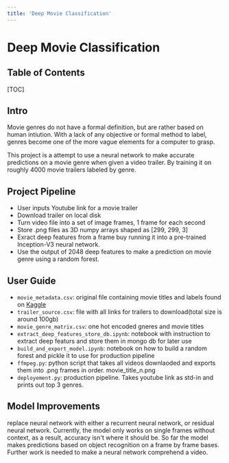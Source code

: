 ```yaml
---
title: 'Deep Movie Classification'
---
```


Deep Movie Classification
===


## Table of Contents

[TOC]

## Intro

Movie genres do not have a formal definition, but are rather based on human intiution. With a lack of any objective or formal method to label, genres become one of the more vague elements for a computer to grasp.

This project is a attempt to use a neural network to make accurate predictions on a movie genre when given a video trailer. By training it on roughly 4000 movie trailers labeled by genre.

Project Pipeline
---
* User inputs Youtube link for a movie trailer
* Download trailer on local disk
* Turn video file into a set of image frames, 1 frame for each second
* Store .png files as 3D numpy arrays shaped as [299, 299, 3]
* Exract deep features from a frame buy running it into a pre-trained Inception-V3 neural network.
* Use the output of 2048 deep features to make a prediction on movie genre using a random forest.



User Guide
---
* `movie_metadata.csv`: original file containing movie titles and labels found on [Kaggle](https://www.kaggle.com/carolzhangdc/imdb-5000-movie-dataset)
* `trailer_source.csv`: file with all links for trailers to download(total size is around 100gb)
* `movie_genre_matrix.csv`: one hot encoded gneres and movie titles
* `extract_deep_features_store_db.ipynb`: notebook with instruction to extract deep featurs and store them in mongo db for later use
* `build_and_export_model.ipynb`: notebook on how to build a random forest and pickle it to use for production pipeline
* `ffmpeg.py`: python script that takes all videos downlaoded and exports them into .png frames in order. movie_title_n.png
* `deployement.py`: production pipeline. Takes youtube link as std-in and prints out top 3 genres.

## Model Improvements
replace neural network with either a recurrent neural network, or residual neural network. Currently, the model only works on single frames without context, as a result, accuracy isn't where it should be. So far the model makes predictions based on object recognition on a frame by frame bases. Further work is needed to make a neural network comprehend a video.
